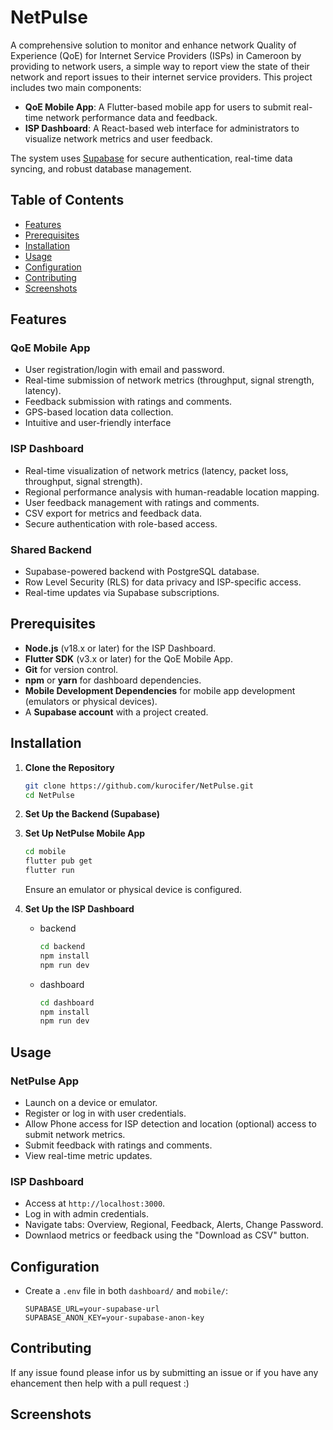 # NetPulse

A comprehensive solution to monitor and enhance network Quality of Experience (QoE) for Internet Service Providers (ISPs) in Cameroon by providing to network users, a simple way to report view the state of their network and report issues to their internet service providers. This project includes two main components:

- **QoE Mobile App**: A Flutter-based mobile app for users to submit real-time network performance data and feedback.
- **ISP Dashboard**: A React-based web interface for administrators to visualize network metrics and user feedback.

The system uses [Supabase](https://supabase.com) for secure authentication, real-time data syncing, and robust database management.

## Table of Contents

- [Features](#features)
- [Prerequisites](#prerequisites)
- [Installation](#installation)
- [Usage](#usage)
- [Configuration](#configuration)
- [Contributing](#contributing)
- [Screenshots](#screenshots)

## Features

### QoE Mobile App
- User registration/login with email and password.
- Real-time submission of network metrics (throughput, signal strength, latency).
- Feedback submission with ratings and comments.
- GPS-based location data collection.
- Intuitive and user-friendly interface

### ISP Dashboard
- Real-time visualization of network metrics (latency, packet loss, throughput, signal strength).
- Regional performance analysis with human-readable location mapping.
- User feedback management with ratings and comments.
- CSV export for metrics and feedback data.
- Secure authentication with role-based access.


### Shared Backend
- Supabase-powered backend with PostgreSQL database.
- Row Level Security (RLS) for data privacy and ISP-specific access.
- Real-time updates via Supabase subscriptions.


## Prerequisites
- **Node.js** (v18.x or later) for the ISP Dashboard.
- **Flutter SDK** (v3.x or later) for the QoE Mobile App.
- **Git** for version control.
- **npm** or **yarn** for dashboard dependencies.
- **Mobile Development Dependencies** for mobile app development (emulators or physical devices).
- A **Supabase account** with a project created.

## Installation

1. **Clone the Repository**
   ```bash
   git clone https://github.com/kurocifer/NetPulse.git
   cd NetPulse
   ```

2. **Set Up the Backend (Supabase)**

3. **Set Up NetPulse Mobile App**
   ```bash
   cd mobile
   flutter pub get
   flutter run
   ```
   Ensure an emulator or physical device is configured.

4. **Set Up the ISP Dashboard**
   - backend
      ```bash
      cd backend
      npm install
      npm run dev
      ```
   
   - dashboard
      ```bash
      cd dashboard
      npm install
      npm run dev
      ```


## Usage

### NetPulse App
- Launch on a device or emulator.
- Register or log in with user credentials.
- Allow Phone access for ISP detection and location (optional) access to submit network metrics.
- Submit feedback with ratings and comments.
- View real-time metric updates.

### ISP Dashboard
- Access at `http://localhost:3000`.
- Log in with admin credentials.
- Navigate tabs: Overview, Regional, Feedback, Alerts, Change Password.
- Downlaod metrics or feedback using the "Download as CSV" button.


## Configuration
- Create a `.env` file in both `dashboard/` and `mobile/`:
  ```
  SUPABASE_URL=your-supabase-url
  SUPABASE_ANON_KEY=your-supabase-anon-key
  ```

## Contributing
If any issue found please infor us by submitting an issue or if you have any ehancement then help with a pull request :)

## Screenshots
